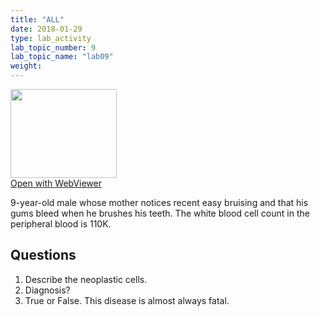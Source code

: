 ```yaml
---
title: "ALL"
date: 2018-01-29
type: lab_activity
lab_topic_number: 9
lab_topic_name: "lab09"
weight: 
---
```

<div class="entrybody">
<div class="thumbnail"><a href="http://virtualslides.cumc.columbia.edu/Heme%20Path%2004.svs/view.apml?" target="_blank"><img alt="" src="http://pathologylab.ccnmtl.columbia.edu/assets/images/slide_hemepath4.jpg" width="170" height="142" class="mt-image-left"></a><br><a href="http://virtualslides.cumc.columbia.edu/Heme%20Path%2004.svs/view.apml?" target="_blank">Open with WebViewer</a></div>

<p>9-year-old male whose mother notices recent easy bruising and that his gums bleed when he brushes his teeth. The white blood cell count in the peripheral blood is 110K.<br clear="all"></p>

<h2>Questions</h2>


<ol>
<li>Describe the neoplastic cells.</li>
<li> Diagnosis?</li>
<li>True or False. This disease is almost always fatal.</li>
</ol>


						
</div>
